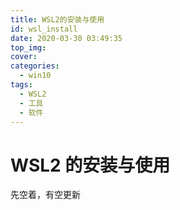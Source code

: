 ```yaml
---
title: WSL2的安装与使用
id: wsl_install
date: 2020-03-30 03:49:35
top_img:
cover:
categories:
  - win10
tags:
  - WSL2
  - 工具
  - 软件
---
```


# WSL2 的安装与使用

先空着，有空更新
